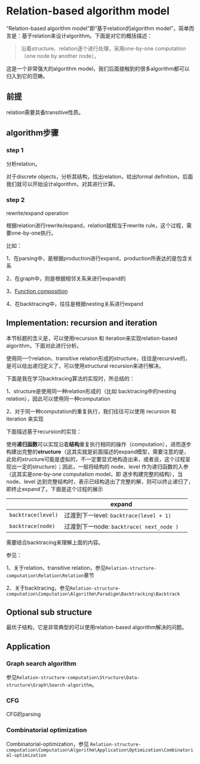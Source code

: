 # Relation-based algorithm model

“Relation-based algorithm model”即“基于relation的algorithm model”，简单而言是：基于relation来设计algorithm。下面是对它的概括描述：

> 沿着structure、relation逐个进行处理，采用one-by-one computation（one node by another node）。

这是一个非常强大的algorithm model，我们后面接触到的很多algorithm都可以归入到它的范畴。

## 前提

relation需要具备transitive性质。

## algorithm步骤

### step 1

分析relation。

对于discrete objects，分析其结构，找出relation，给出formal definition，后面我们就可以开始设计algorithm，对其进行计算。

### step 2

rewrite/expand operation

根据relation进行rewrite/expand，relation就相当于rewrite rule，这个过程，需要one-by-one执行。

比如：

1、在parsing中，是根据production进行expand，production所表达的是包含关系

2、在graph中，则是根据相邻关系来进行expand的

3、[Function composition](https://en.wikipedia.org/wiki/Function_composition)

4、在backtracing中，往往是根据nesting关系进行expand

## Implementation: recursion and iteration

本节标题的含义是，可以使用recursion 和 iteration来实现relation-based algorithm，下面对此进行分析。

使用同一个relation、transitive relation形成的structure，往往是recursive的，是可以给出递归定义了，可以使用structural recursion来进行解决。



下面是我在学习backtracing算法的实现时，所总结的：

1、structure是使用同一种relation形成的（比如 backtracing中的nesting relation），因此可以使用同一种computation

2、对于同一种computation的重复执行，我们往往可以使用 recursion 和 iteration 来实现

下面描述基于recursion的实现：

使用**递归函数**可以实现沿着**结构**重复执行相同的操作（computation），进而逐步构建出完整的**structure**（这其实就是前面描述的expand模型，需要注意的是，此处的structure可能是虚拟的，不一定要显式地构造出来，或者说，这个过程呈现出一定的structure）；因此，一般将结构的 node、level 作为递归函数的入参（这其实是one-by-one computation model，即 逐步构建完整的结构），当node、level 达到完整结构时，表示已经构造出了完整的解，则可以终止递归了，即终止expand了。下面是这个过程的展示

|                    | expand                                   |      |
| ------------------ | ---------------------------------------- | ---- |
| `backtrace(level)` | 过渡到下一level: `backtrace(level + 1)`  |      |
| `backtrace(node)`  | 过渡到下一node: `backtrace( next_node )` |      |

需要结合backtracing来理解上面的内容。

参见：

1、关于relation、transitive relation，参见`Relation-structure-computation\Relation\Relation`章节

2、关于backtracing，参见`Relation-structure-computation\Computation\Algorithm\Paradigm\Backtracking\Backtrack`



## Optional sub structure

最优子结构，它是非常典型的可以使用relation-based algorithm解决的问题。

## Application



### Graph search algorithm

参见`Relation-structure-computation\Structure\Data-structure\Graph\Search-algorithm`。

### CFG

CFG的parsing

### Combinatorial optimization

Combinatorial-optimization，参见 `Relation-structure-computation\Computation\Algorithm\Application\Optimization\Combinatorial-optimization`